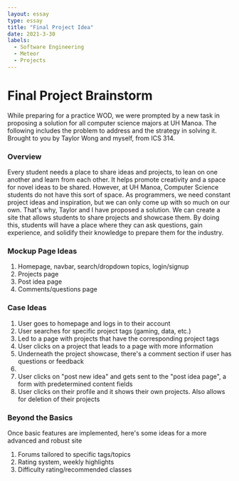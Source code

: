 ```yaml
---
layout: essay
type: essay
title: "Final Project Idea"
date: 2021-3-30
labels:
  - Software Engineering
  - Meteor
  - Projects
---
```

<h1>Final Project Brainstorm</h1>
While preparing for a practice WOD, we were prompted by a new task in proposing a solution for all computer science majors at UH Manoa. The following includes
the problem to address and the strategy in solving it. Brought to you by Taylor Wong and myself, from ICS 314.

<h3>Overview</h3>
Every student needs a place to share ideas and projects, to lean on one another and learn from each other. It helps promote creativity and a space for novel ideas
to be shared. However, at UH Manoa, Computer Science students do not have this sort of space. As programmers, we need constant project ideas and inspiration, but we can only
come up with so much on our own. That's why, Taylor and I have proposed a solution. We can create a site that allows students to share projects and showcase them. 
By doing this, students will have a place where they can ask questions, gain experience, and solidify their knowledge to prepare them for the industry.

<h3>Mockup Page Ideas</h3>
<ol>
  <li>Homepage, navbar, search/dropdown topics, login/signup</li>
  <li>Projects page</li>
  <li>Post idea page</li>
  <li>Comments/questions page</li>
 </ol>

<h3>Case Ideas</h3>
<ol>
  <li>User goes to homepage and logs in to their account</li>
  <li>User searches for specific project tags (gaming, data, etc.)</li>
  <li>Led to a page with projects that have the corresponding project tags</li>
  <li>User clicks on a project that leads to a page with more information</li>
   <li>Underneath the project showcase, there's a comment section if user has questions or feedback<li>
  <li>User clicks on "post new idea" and gets sent to the "post idea page", a form with predetermined content fields</li>
  <li>User clicks on their profile and it shows their own projects. Also allows for deletion of their projects</li>
</ol>


<h3>Beyond the Basics</h3>
Once basic features are implemented, here's some ideas for a more advanced and robust site
<ol>
  <li>Forums tailored to specific tags/topics</li>
  <li>Rating system, weekly highlights</li>
  <li>Difficulty rating/recommended classes</li>
</ol>
